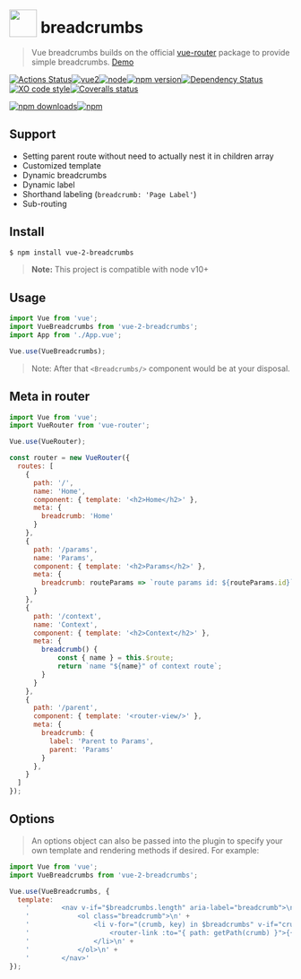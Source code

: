 # <a href="https://vuejs.org" target="_blank"><img valign="text-bottom" height="49" src="https://vuejs.org/images/logo.png"></a> breadcrumbs 
> Vue breadcrumbs builds on the official [vue-router](https://github.com/vuejs/vue-router) package to provide simple breadcrumbs. [Demo](https://scrum.github.io/vue-2-breadcrumbs/)

[![Actions Status](https://github.com/Scrum/vue-2-breadcrumbs/workflows/CI%20tests/badge.svg?style=flat-square)](https://github.com/Scrum/vue-2-breadcrumbs/actions?query=workflow%3A%22CI+tests%22)[![vue2](https://img.shields.io/badge/vue-2.x-brightgreen.svg?style=flat-square)](https://vuejs.org/)[![node](https://img.shields.io/node/v/post-sequence.svg?style=flat-square)]()[![npm version](https://img.shields.io/npm/v/vue-2-breadcrumbs.svg?style=flat-square)](https://www.npmjs.com/package/vue-2-breadcrumbs)[![Dependency Status](https://david-dm.org/scrum/vue-2-breadcrumbs.svg?style=flat-square)](https://david-dm.org/scrum/vue-2-breadcrumbs)[![XO code style](https://img.shields.io/badge/code_style-XO-5ed9c7.svg?style=flat-square)](https://github.com/sindresorhus/xo)[![Coveralls status](https://img.shields.io/coveralls/Scrum/vue-2-breadcrumbs.svg?style=flat-square)](https://coveralls.io/r/Scrum/vue-2-breadcrumbs)

[![npm downloads](https://img.shields.io/npm/dm/vue-2-breadcrumbs.svg?style=flat-square)](https://www.npmjs.com/package/vue-2-breadcrumbs)[![npm](https://img.shields.io/npm/dt/vue-2-breadcrumbs.svg?style=flat-square)](https://www.npmjs.com/package/vue-2-breadcrumbs)

## Support
- Setting parent route without need to actually nest it in children array
- Customized template
- Dynamic breadcrumbs 
- Dynamic label 
- Shorthand labeling (`breadcrumb: 'Page Label'`)
- Sub-routing


## Install

```bash
$ npm install vue-2-breadcrumbs
```

> **Note:** This project is compatible with node v10+


## Usage

```js
import Vue from 'vue';
import VueBreadcrumbs from 'vue-2-breadcrumbs';
import App from './App.vue';

Vue.use(VueBreadcrumbs);
```
> Note: After that `<Breadcrumbs/>` component would be at your disposal.

## Meta in router
```js
import Vue from 'vue';
import VueRouter from 'vue-router';

Vue.use(VueRouter);

const router = new VueRouter({
  routes: [
    {
      path: '/',
      name: 'Home',
      component: { template: '<h2>Home</h2>' },
      meta: {
        breadcrumb: 'Home'
      }
    },
    {
      path: '/params',
      name: 'Params',
      component: { template: '<h2>Params</h2>' },
      meta: {
        breadcrumb: routeParams => `route params id: ${routeParams.id}`
      }
    },
    {
      path: '/context',
      name: 'Context',
      component: { template: '<h2>Context</h2>' },
      meta: {
        breadcrumb() {
            const { name } = this.$route;
            return `name "${name}" of context route`;
        }
      }
    },
    {
      path: '/parent',
      component: { template: '<router-view/>' },
      meta: {
        breadcrumb: {
          label: 'Parent to Params',
          parent: 'Params'
        }
      },
    }
  ]
});
```
## Options
> An options object can also be passed into the plugin to specify your own template and rendering methods if desired. For example:

```js
import Vue from 'vue';
import VueBreadcrumbs from 'vue-2-breadcrumbs';

Vue.use(VueBreadcrumbs, {
  template:
    '        <nav v-if="$breadcrumbs.length" aria-label="breadcrumb">\n' +
    '            <ol class="breadcrumb">\n' +
    '                <li v-for="(crumb, key) in $breadcrumbs" v-if="crumb.meta.breadcrumb" :key="key" class="breadcrumb-item active" aria-current="page">\n' +
    '                    <router-link :to="{ path: getPath(crumb) }">{{ getBreadcrumb(crumb.meta.breadcrumb) }}</router-link>' +
    '                </li>\n' +
    '            </ol>\n' +
    '        </nav>'
});
```

